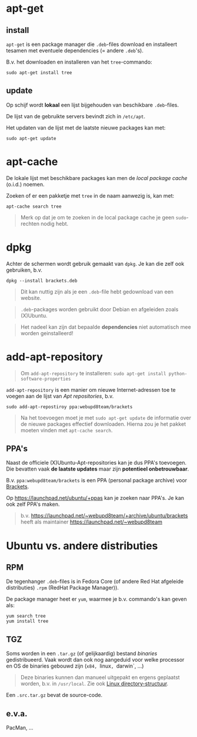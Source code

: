 # apt-get

## install

`apt-get` is een package manager die `.deb`-files download en installeert tesamen met eventuele dependencies (= andere `.deb`'s).

B.v. het downloaden en installeren van het `tree`-commando:

```
sudo apt-get install tree
```

## update

Op schijf wordt **lokaal** een lijst bijgehouden van beschikbare `.deb`-files.

De lijst van de gebruikte servers bevindt zich in `/etc/apt`.

Het updaten van de lijst met de laatste nieuwe packages kan met:

```
sudo apt-get update
```

# apt-cache

De lokale lijst met beschikbare packages kan men de *local package cache* (o.i.d.) noemen.

Zoeken of er een pakketje met `tree` in de naam aanwezig is, kan met:

```
apt-cache search tree
```

> Merk op dat je om te zoeken in de local package cache je geen `sudo`-rechten nodig hebt.

# dpkg

Achter de schermen wordt gebruik gemaakt van `dpkg`. Je kan die zelf ook gebruiken, b.v.

```
dpkg --install brackets.deb
```

> Dit kan nuttig zijn als je een `.deb`-file hebt gedownload van een website.

> `.deb`-packages worden gebruikt door Debian en afgeleiden zoals (X)Ubuntu.

> Het nadeel kan zijn dat bepaalde **dependencies** niet automatisch mee worden geinstalleerd!

# add-apt-repository

> Om `add-apt-repository` te installeren: `sudo apt-get install python-software-properties`

`add-apt-repository` is een manier om nieuwe Internet-adressen toe te voegen aan de lijst van *Apt repositories*, b.v.

```
sudo add-apt-repostiroy ppa:webupd8team/brackets
```

> Na het toevoegen moet je met `sudo apt-get update` de informatie over de nieuwe packages effectief downloaden.
> Hierna zou je het pakket moeten vinden met `apt-cache search`.

## PPA's

Naast de officiele (X)Ubuntu-Apt-repositories kan je dus PPA's toevoegen.
Die bevatten vaak **de laatste updates** maar zijn **potentieel onbetrouwbaar**.

B.v. `ppa:webupd8team/brackets` is een PPA (personal package archive) voor [Brackets](http://brackets.io/).

Op https://launchpad.net/ubuntu/+ppas kan je zoeken naar PPA's.
Je kan ook zelf PPA's maken.

> b.v. https://launchpad.net/~webupd8team/+archive/ubuntu/brackets heeft als maintainer
https://launchpad.net/~webupd8team


# Ubuntu vs. andere distributies

## RPM

De tegenhanger `.deb`-files is in Fedora Core (of andere Red Hat afgeleide distributies) `.rpm` (RedHat Package Manager)).

De package manager heet er `yum`, waarmee je b.v. commando's kan geven als:

```
yum search tree
yum install tree
```

## TGZ

Soms worden in een `.tar.gz` (of gelijkaardig) bestand *binaries* gedistribueerd. Vaak wordt dan ook nog aangeduid voor welke processor en OS de binaries gebouwd zijn (`x84, `linux`, `darwin`, ...)

> Deze binaries kunnen dan manueel uitgepakt en ergens geplaatst worden, b.v. in `/usr/local`. Zie ook [Linux directory-structuur](Linux/Directories.md).

Een `.src.tar.gz` bevat de source-code.

## e.v.a.

PacMan, ...

